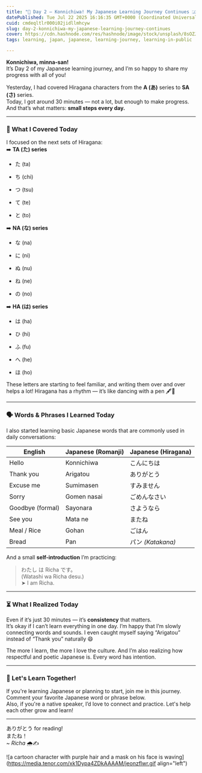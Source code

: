 ```yaml
---
title: "🌸 Day 2 – Konnichiwa! My Japanese Learning Journey Continues 🇯🇵"
datePublished: Tue Jul 22 2025 16:16:35 GMT+0000 (Coordinated Universal Time)
cuid: cmdeqltlr000i02jidllmhcyw
slug: day-2-konnichiwa-my-japanese-learning-journey-continues
cover: https://cdn.hashnode.com/res/hashnode/image/stock/unsplash/8sOZJ8JF0S8/upload/94b745a9a35702b1a441817fa9cbf03f.jpeg
tags: learning, japan, japanese, learning-journey, learning-in-public

---
```


**Konnichiwa, minna-san!**  
It’s Day 2 of my Japanese learning journey, and I’m so happy to share my progress with all of you!

Yesterday, I had covered Hiragana characters from the **A (あ)** series to **SA (さ)** series.  
Today, I got around 30 minutes — not a lot, but enough to make progress. And that’s what matters: **small steps every day.**

---

### 📖 What I Covered Today

I focused on the next sets of Hiragana:  
➡️ **TA (た) series**

* た (ta)
    
* ち (chi)
    
* つ (tsu)
    
* て (te)
    
* と (to)
    

➡️ **NA (な) series**

* な (na)
    
* に (ni)
    
* ぬ (nu)
    
* ね (ne)
    
* の (no)
    

➡️ **HA (は) series**

* は (ha)
    
* ひ (hi)
    
* ふ (fu)
    
* へ (he)
    
* ほ (ho)
    

These letters are starting to feel familiar, and writing them over and over helps a lot! Hiragana has a rhythm — it’s like dancing with a pen 🖋️💃

---

### 🗣️ Words & Phrases I Learned Today

I also started learning basic Japanese words that are commonly used in daily conversations:

| English | Japanese (Romanji) | Japanese (Hiragana) |
| --- | --- | --- |
| Hello | Konnichiwa | こんにちは |
| Thank you | Arigatou | ありがとう |
| Excuse me | Sumimasen | すみません |
| Sorry | Gomen nasai | ごめんなさい |
| Goodbye (formal) | Sayonara | さようなら |
| See you | Mata ne | またね |
| Meal / Rice | Gohan | ごはん |
| Bread | Pan | パン *(Katakana)* |

And a small **self-introduction** I’m practicing:

> わたし は Richa です。  
> (Watashi wa Richa desu.)  
> ➤ I am Richa.

---

### ⏳ What I Realized Today

Even if it’s just 30 minutes — it’s **consistency** that matters.  
It’s okay if I can’t learn everything in one day. I’m happy that I’m slowly connecting words and sounds. I even caught myself saying “Arigatou” instead of “Thank you” naturally 😄

The more I learn, the more I love the culture. And I’m also realizing how respectful and poetic Japanese is. Every word has intention.

---

### 💬 Let's Learn Together!

If you're learning Japanese or planning to start, join me in this journey. Comment your favorite Japanese word or phrase below.  
Also, if you're a native speaker, I’d love to connect and practice. Let's help each other grow and learn!

---

ありがとう for reading!  
またね！  
~ *Richa* 🌧️✍️

![a cartoon character with purple hair and a mask on his face is waving](https://media.tenor.com/xk1Dypa4ZDkAAAAM/jeonzflwr.gif align="left")